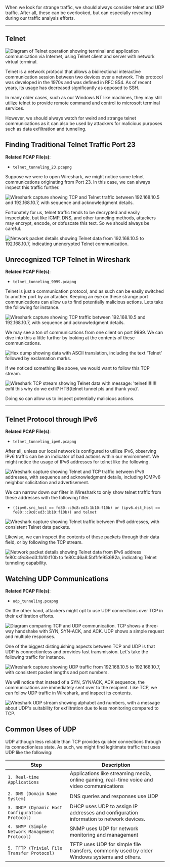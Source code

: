 
When we look for strange traffic, we should always consider telnet and UDP traffic. After all, these can be overlooked, but can especially revealing during our traffic analysis efforts.

---

## Telnet

![Diagram of Telnet operation showing terminal and application communication via Internet, using Telnet client and server with network virtual terminal.](https://academy.hackthebox.com/storage/modules/229/Internet.png)

Telnet is a network protocol that allows a bidirectional interactive communication session between two devices over a network. This protocol was developed in the 1970s and was defined in RFC 854. As of recent years, its usage has decreased significantly as opposed to SSH.

In many older cases, such as our Windows NT like machines, they may still utilize telnet to provide remote command and control to microsoft terminal services.

However, we should always watch for weird and strange telnet communications as it can also be used by attackers for malicious purposes such as data exfiltration and tunneling.

## Finding Traditional Telnet Traffic Port 23

**Related PCAP File(s)**:

- `telnet_tunneling_23.pcapng`

Suppose we were to open Wireshark, we might notice some telnet communications originating from Port 23. In this case, we can always inspect this traffic further.

![Wireshark capture showing TCP and Telnet traffic between 192.168.10.5 and 192.168.10.7, with sequence and acknowledgment details.](https://academy.hackthebox.com/storage/modules/229/1-telnet.png)

Fortunately for us, telnet traffic tends to be decrypted and easily inspectable, but like ICMP, DNS, and other tunneling methods, attackers may encrypt, encode, or obfuscate this text. So we should always be careful.

![Network packet details showing Telnet data from 192.168.10.5 to 192.168.10.7, indicating unencrypted Telnet communication.](https://academy.hackthebox.com/storage/modules/229/2-telnet.png)

## Unrecognized TCP Telnet in Wireshark

**Related PCAP File(s)**:

- `telnet_tunneling_9999.pcapng`

Telnet is just a communication protocol, and as such can be easily switched to another port by an attacker. Keeping an eye on these strange port communications can allow us to find potentially malicious actions. Lets take the following for instance.

![Wireshark capture showing TCP traffic between 192.168.10.5 and 192.168.10.7, with sequence and acknowledgment details.](https://academy.hackthebox.com/storage/modules/229/3-telnet.png)

We may see a ton of communications from one client on port 9999. We can dive into this a little further by looking at the contents of these communications.

![Hex dump showing data with ASCII translation, including the text 'Telnet' followed by exclamation marks.](https://academy.hackthebox.com/storage/modules/229/4-telnet.png)

If we noticed something like above, we would want to follow this TCP stream.

![Wireshark TCP stream showing Telnet data with message: 'telnet!!!!!!!! exfil this why do we exfil? HTB{telnet tunnel pls and thank you}'.](https://academy.hackthebox.com/storage/modules/229/5-telnet.png)

Doing so can allow us to inspect potentially malicious actions.

---

## Telnet Protocol through IPv6

**Related PCAP File(s)**:

- `telnet_tunneling_ipv6.pcapng`

After all, unless our local network is configured to utilize IPv6, observing IPv6 traffic can be an indicator of bad actions within our environment. We might notice the usage of IPv6 addresses for telnet like the following.

![Wireshark capture showing Telnet and TCP traffic between IPv6 addresses, with sequence and acknowledgment details, including ICMPv6 neighbor solicitation and advertisement.](https://academy.hackthebox.com/storage/modules/229/6-telnet.png)

We can narrow down our filter in Wireshark to only show telnet traffic from these addresses with the following filter.

- `((ipv6.src_host == fe80::c9c8:ed3:1b10:f10b) or (ipv6.dst_host == fe80::c9c8:ed3:1b10:f10b)) and telnet`

![Wireshark capture showing Telnet traffic between IPv6 addresses, with consistent Telnet data packets.](https://academy.hackthebox.com/storage/modules/229/7-telnet.png)

Likewise, we can inspect the contents of these packets through their data field, or by following the TCP stream.

![Network packet details showing Telnet data from IPv6 address fe80::c9c8:ed3:1b10:f10b to fe80::46a8:5bff:fe95:682a, indicating Telnet tunneling capability.](https://academy.hackthebox.com/storage/modules/229/8-telnet.png)

## Watching UDP Communications

**Related PCAP File(s)**:

- `udp_tunneling.pcapng`

On the other hand, attackers might opt to use UDP connections over TCP in their exfiltration efforts.

![Diagram comparing TCP and UDP communication. TCP shows a three-way handshake with SYN, SYN-ACK, and ACK. UDP shows a simple request and multiple responses.](https://academy.hackthebox.com/storage/modules/229/udp-tcp.jpg)

One of the biggest distinguishing aspects between TCP and UDP is that UDP is connectionless and provides fast transmission. Let's take the following traffic for instance.

![Wireshark capture showing UDP traffic from 192.168.10.5 to 192.168.10.7, with consistent packet lengths and port numbers.](https://academy.hackthebox.com/storage/modules/229/1-udp.png)

We will notice that instead of a SYN, SYN/ACK, ACK sequence, the communications are immediately sent over to the recipient. Like TCP, we can follow UDP traffic in Wireshark, and inspect its contents.

![Wireshark UDP stream showing alphabet and numbers, with a message about UDP's suitability for exfiltration due to less monitoring compared to TCP.](https://academy.hackthebox.com/storage/modules/229/2-udp.png)

## Common Uses of UDP

UDP although less reliable than TCP provides quicker connections through its connectionless state. As such, we might find legitimate traffic that uses UDP like the following:

|**Step**|**Description**|
|---|---|
|`1. Real-time Applications`|Applications like streaming media, online gaming, real-time voice and video communications|
|`2. DNS (Domain Name System)`|DNS queries and responses use UDP|
|`3. DHCP (Dynamic Host Configuration Protocol)`|DHCP uses UDP to assign IP addresses and configuration information to network devices.|
|`4. SNMP (Simple Network Management Protocol)`|SNMP uses UDP for network monitoring and management|
|`5. TFTP (Trivial File Transfer Protocol)`|TFTP uses UDP for simple file transfers, commonly used by older Windows systems and others.|